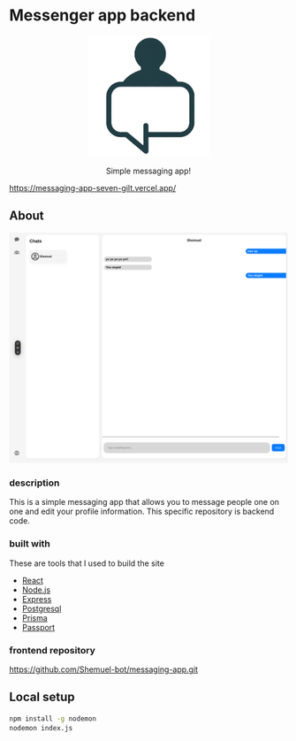 # Messenger app backend

<!-- logo -->
<div align="center">
  <img width="220px" height="220px" src="images/logo.png">
  <p>Simple messaging app!</p>
</div>


https://messaging-app-seven-gilt.vercel.app/
## About
<div align="center">
  <img src="images/screen-shot.png">
</div>

### description
This is a simple messaging app that allows you to message people one on one and edit your profile information.
This specific repository is backend code.

### built with
These are tools that I used to build the site

<ul>
  <li>
    <a href="https://react.dev/">React</a>
  </li>
  <li>
    <a href="https://nodejs.org/en">Node.js</a>
  </li>
  <li>
    <a href="https://expressjs.com/">Express</a>
  </li>
  <li>
    <a href="https://www.postgresql.org/">Postgresql</a>
  </li>
  <li>
    <a href="https://www.prisma.io/">Prisma</a>
  </li>
  <li>
    <a href="https://www.passportjs.org/">Passport</a>
  </li>
</ul>

### frontend repository
https://github.com/Shemuel-bot/messaging-app.git

## Local setup

```sh
npm install -g nodemon
nodemon index.js
```
